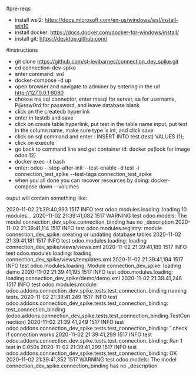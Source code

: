 #pre-reqs

* install wsl2: https://docs.microsoft.com/en-us/windows/wsl/install-win10
* install docker: https://docs.docker.com/docker-for-windows/install/
* install git: https://desktop.github.com/

#instructions

* git clone https://github.com/st-levibarnes/connection_dev_spike.git
* cd connection-dev-spike
* enter command: wsl
* docker-compose -d up
* open browser and navigate to adminer by entering in the url http://127.0.0.1:8080
* choose ms sql connector, enter mssql for server, sa for username, P@ssw0rd for password, and leave database blank
* click on the createdb hyperlink
* enter in testdb and save
* click on create table hyperlink, put test in the table name input, put test in the column name, make sure type is int, and click save
* click on sql command and enter : INSERT INTO test (test) VALUES (1);
* click on execute
* go back to command line and get container id: docker ps(look for image odoo:12)
* docker exec -it <container id> bash
* enter: odoo --stop-after-init --test-enable -d test -i connection_test_spike --test-tags connection_test_spike
* when you all done you can recover resources by doing: docker-compose down --volumes

ouput will contain something like:

2020-11-02 21:39:40,993 1517 INFO test odoo.modules.loading: loading 10 modules... 
2020-11-02 21:39:41,082 1517 WARNING test odoo.models: The model connection_dev_spike.connection_binding has no _description 
2020-11-02 21:39:41,114 1517 INFO test odoo.modules.registry: module connection_dev_spike: creating or updating database tables 
2020-11-02 21:39:41,181 1517 INFO test odoo.modules.loading: loading connection_dev_spike/views/views.xml 
2020-11-02 21:39:41,189 1517 INFO test odoo.modules.loading: loading connection_dev_spike/views/templates.xml 
2020-11-02 21:39:41,194 1517 INFO test odoo.modules.loading: Module connection_dev_spike: loading demo 
2020-11-02 21:39:41,195 1517 INFO test odoo.modules.loading: loading connection_dev_spike/demo/demo.xml 
2020-11-02 21:39:41,248 1517 INFO test odoo.modules.module: odoo.addons.connection_dev_spike.tests.test_connection_binding running tests. 
2020-11-02 21:39:41,249 1517 INFO test odoo.addons.connection_dev_spike.tests.test_connection_binding: test_connection_binding (odoo.addons.connection_dev_spike.tests.test_connection_binding.TestConnection) 
2020-11-02 21:39:41,249 1517 INFO test odoo.addons.connection_dev_spike.tests.test_connection_binding: ` check if connection works 
2020-11-02 21:39:41,299 1517 INFO test odoo.addons.connection_dev_spike.tests.test_connection_binding: Ran 1 test in 0.050s 
2020-11-02 21:39:41,299 1517 INFO test odoo.addons.connection_dev_spike.tests.test_connection_binding: OK 
2020-11-02 21:39:41,352 1517 WARNING test odoo.models: The model connection_dev_spike.connection_binding has no _description
